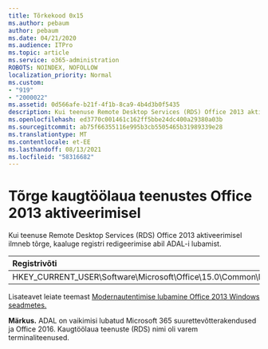 ```yaml
---
title: Tõrkekood 0x15
ms.author: pebaum
author: pebaum
ms.date: 04/21/2020
ms.audience: ITPro
ms.topic: article
ms.service: o365-administration
ROBOTS: NOINDEX, NOFOLLOW
localization_priority: Normal
ms.custom:
- "919"
- "2000022"
ms.assetid: 0d566afe-b21f-4f1b-8ca9-4b4d3b0f5435
description: Kui teenuse Remote Desktop Services (RDS) Office 2013 aktiveerimisel ilmneb tõrge, kaaluge registri redigeerimise abil ADAL-i lubamist.
ms.openlocfilehash: ed3770c001461c162ff5bbe24dc400a29380a03b
ms.sourcegitcommit: ab75f66355116e995b3cb5505465b31989339e28
ms.translationtype: MT
ms.contentlocale: et-EE
ms.lasthandoff: 08/13/2021
ms.locfileid: "58316682"
---
```

# <a name="error-while-activation-office-2013-on-remote-desktop-services"></a>Tõrge kaugtöölaua teenustes Office 2013 aktiveerimisel

Kui teenuse Remote Desktop Services (RDS) Office 2013 aktiveerimisel ilmneb tõrge, kaaluge registri redigeerimise abil ADAL-i lubamist.
  
|**Registrivõti**|**Tüüp**|**Väärtus**|
|:-----|:-----|:-----|
|HKEY_CURRENT_USER\Software\Microsoft\Office\15.0\Common\Identity\EnableADAL  <br/> |REG_DWORD  <br/> |1  <br/> |

Lisateavet leiate teemast [Modernautentimise lubamine Office 2013 Windows seadmetes.](https://docs.microsoft.com/microsoft-365/admin/security-and-compliance/enable-modern-authentication)
  
**Märkus.** ADAL on vaikimisi lubatud Microsoft 365 suurettevõtterakendused ja Office 2016. Kaugtöölaua teenuste (RDS) nimi oli varem terminaliteenused.
  